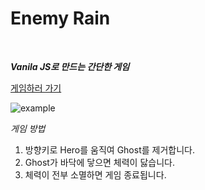 # Enemy Rain
<br />

***Vanila JS로 만드는 간단한 게임***

<a href='https://skh417.github.io/enemy-rain/html/enemy%20rain.html' target="_blank">게임하러 가기</a>

<img src="../img/example.png" alt="example" />

_게임 방법_
1. 방향키로 Hero를 움직여 Ghost를 제거합니다.
2. Ghost가 바닥에 닿으면 체력이 닳습니다.
3. 체력이 전부 소멸하면 게임 종료됩니다.
